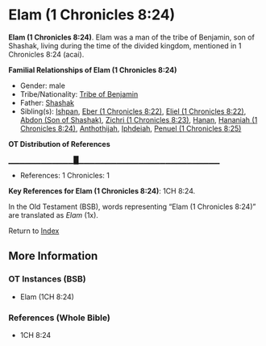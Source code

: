 # Elam (1 Chronicles 8:24)
**Elam (1 Chronicles 8:24)**. 
Elam was a man of the tribe of Benjamin, son of Shashak, living during the time of the divided kingdom, mentioned in 1 Chronicles 8:24 (acai). 




**Familial Relationships of Elam (1 Chronicles 8:24)**


* Gender: male
* Tribe/Nationality: [Tribe of Benjamin](../../../groups/md/acai/Benjamin.md)
* Father: [Shashak](Shashak.md)
* Sibling(s): [Ishpan](Ishpan.md), [Eber (1 Chronicles 8:22)](Eber.4.md), [Eliel (1 Chronicles 8:22)](Eliel.3.md), [Abdon (Son of Shashak)](Abdon.2.md), [Zichri (1 Chronicles 8:23)](Zichri.3.md), [Hanan](Hanan.md), [Hananiah (1 Chronicles 8:24)](Hananiah.2.md), [Anthothijah](Anthothijah.md), [Iphdeiah](Iphdeiah.md), [Penuel (1 Chronicles 8:25)](Penuel.2.md)


**OT Distribution of References**

▁▁▁▁▁▁▁▁▁▁▁▁█▁▁▁▁▁▁▁▁▁▁▁▁▁▁▁▁▁▁▁▁▁▁▁▁▁▁
* References: 1 Chronicles: 1



**Key References for Elam (1 Chronicles 8:24)**: 
1CH 8:24. 


In the Old Testament (BSB), words representing “Elam (1 Chronicles 8:24)” are translated as 
*Elam* (1x). 




Return to [Index](00-Index.md)

## More Information

### OT Instances (BSB)

* Elam (1CH 8:24)



### References (Whole Bible)

* 1CH 8:24




